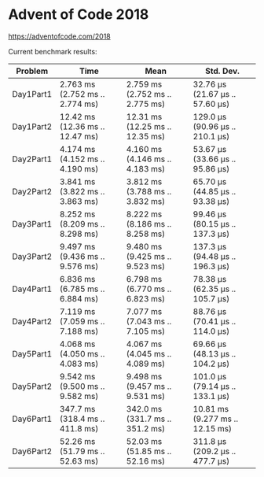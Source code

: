 Advent of Code 2018
===================

https://adventofcode.com/2018

Current benchmark results:

|Problem|Time|Mean|Std. Dev.|
|-|-|-|-|
|Day1Part1|2.763 ms   (2.752 ms .. 2.774 ms)|2.759 ms   (2.752 ms .. 2.775 ms)|32.76 μs   (21.67 μs .. 57.60 μs)|
|Day1Part2|12.42 ms   (12.36 ms .. 12.47 ms)|12.31 ms   (12.25 ms .. 12.35 ms)|129.0 μs   (90.96 μs .. 210.1 μs)|
|Day2Part1|4.174 ms   (4.152 ms .. 4.190 ms)|4.160 ms   (4.146 ms .. 4.183 ms)|53.67 μs   (33.66 μs .. 95.86 μs)|
|Day2Part2|3.841 ms   (3.822 ms .. 3.863 ms)|3.812 ms   (3.788 ms .. 3.832 ms)|65.70 μs   (44.85 μs .. 93.38 μs)|
|Day3Part1|8.252 ms   (8.209 ms .. 8.298 ms)|8.222 ms   (8.186 ms .. 8.258 ms)|99.46 μs   (80.15 μs .. 137.3 μs)|
|Day3Part2|9.497 ms   (9.436 ms .. 9.576 ms)|9.480 ms   (9.425 ms .. 9.523 ms)|137.3 μs   (94.48 μs .. 196.3 μs)|
|Day4Part1|6.836 ms   (6.785 ms .. 6.884 ms)|6.798 ms   (6.770 ms .. 6.823 ms)|78.38 μs   (62.35 μs .. 105.7 μs)|
|Day4Part2|7.119 ms   (7.059 ms .. 7.188 ms)|7.077 ms   (7.043 ms .. 7.105 ms)|88.76 μs   (70.41 μs .. 114.0 μs)|
|Day5Part1|4.068 ms   (4.050 ms .. 4.083 ms)|4.067 ms   (4.045 ms .. 4.089 ms)|69.66 μs   (48.13 μs .. 104.2 μs)|
|Day5Part2|9.542 ms   (9.500 ms .. 9.582 ms)|9.498 ms   (9.457 ms .. 9.531 ms)|101.0 μs   (79.14 μs .. 133.1 μs)|
|Day6Part1|347.7 ms   (318.4 ms .. 411.8 ms)|342.0 ms   (331.7 ms .. 351.2 ms)|10.81 ms   (9.277 ms .. 12.15 ms)|
|Day6Part2|52.26 ms   (51.79 ms .. 52.63 ms)|52.03 ms   (51.85 ms .. 52.16 ms)|311.8 μs   (209.2 μs .. 477.7 μs)|
